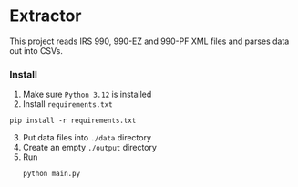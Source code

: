 # Extractor
This project reads IRS 990, 990-EZ and 990-PF XML files and parses data out into CSVs.

### Install

1. Make sure `Python 3.12` is installed
2. Install `requirements.txt`
  ```
  pip install -r requirements.txt
  ```
3. Put data files into `./data` directory
4. Create an empty `./output` directory
5. Run
   ```
   python main.py
   ```


